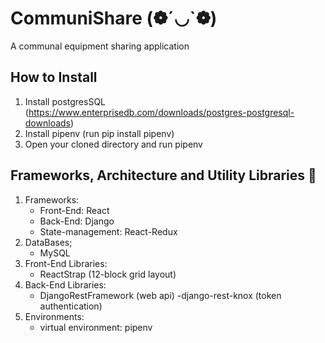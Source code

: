 # CommuniShare (❁´◡`❁)
A communal equipment sharing application 
## How to Install
1. Install postgresSQL (https://www.enterprisedb.com/downloads/postgres-postgresql-downloads)
2. Install pipenv (run pip install pipenv)
3. Open your cloned directory and run pipenv   
## Frameworks, Architecture and Utility Libraries 🤠
1. Frameworks: 
   - Front-End: React
   - Back-End: Django
   - State-management: React-Redux
2. DataBases;
   - MySQL
3. Front-End Libraries:
   - ReactStrap (12-block grid layout)
4. Back-End Libraries:
   - DjangoRestFramework (web api)
   -django-rest-knox (token authentication)
5. Environments:
   - virtual environment: pipenv 

